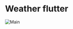# Weather flutter

![Main](https://raw.githubusercontent.com/edu5975/weather-flutter/screenshot/img1.png)
